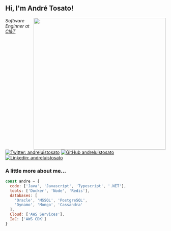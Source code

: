 <h2> Hi, I'm André Tosato!</h2>
<img align='right' src="https://media.giphy.com/media/qgQUggAC3Pfv687qPC/giphy.gif" width="415">
<p><em>Software Enginner at <a href="[https://ciandt.com/)">CI&T</a>
</em></p>

[![Twitter: andreluistosato](https://img.shields.io/twitter/follow/andreluistosato?style=social)](https://twitter.com/andreluistosato)
[![GitHub andreluistosato](https://img.shields.io/github/followers/andreluistosato?label=follow&style=social)](https://github.com/andreluistosato)
[![Linkedin: andreluistosato](https://img.shields.io/badge/-andreluistosato-blue?style=flat-square&logo=Linkedin&logoColor=white&link=https://www.linkedin.com/in/andreluistosato/)](https://www.linkedin.com/in/andreluistosato/)


### A little more about me...  

```javascript
const andre = {
  code: ['Java', 'Javascript', 'Typescript', '.NET'],
  tools: ['Docker', 'Node', 'Redis'],
  databases: [
    'Oracle', 'MSSQL', 'PostgreSQL', 
    'Dynamo', 'Mongo', 'Cassandra'
  ],
  Cloud: ['AWS Services'],
  IaC: ['AWS CDK']
}
```
